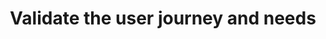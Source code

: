---
layout: best-practice
title: "Validate the user journey and needs"
order: 10
icon: /assets/climate-icons/Icon-Building.svg
number: "10"
section: Build Mindfully
chapter-tag: build-mindfully

matter: |
  Your backlog holds great potential for engagement with
  your stakeholders and communicating what is important for the
  product moving forward and why. Refining it with your team is a
  great moment to incorporate and address climate considerations
  as part of the process. Once tickets are prioritized into a sprint, you will have identified and mitigated some climate risks and impacts.

do: |
  - Set environmental and emission reduction product goals and
  link them to the OKRs or other strategic goals. Connect them
  with tangible business and user opportunities and benefits to
  facilitate their adoption.
  - Build the business case by estimating environmental benefits
  and gains from the new service, product, or feature to convince
  stakeholders
  - Go beyond targeted users: consider non-users (persons
  impacted by your service directly or indirectly) and non-human
  persona (animals or the planet)
  - List environmental KPIs (more in Choose the right metrics)
  - Set a carbon budget for the initiative (or feature) and set alerts
  when the budget is exceeded
  - Consider environmental Key Failure Indicators (KFIs) to get
  alignment on non-acceptable scenarios (e.g. a feature or
  product being too energy-intensive or emitting too much
  carbon emissions for the business or user value created)
  - Scan consequences to complete the brief
  - Add a section for environmental considerations
  (listed as risks, uncertainties, or opportunities)
  - Identify and prioritize risks based on two factors: probability
  or likelihood, and impact. Then, identify actions to eliminate or
  mitigate them
  - Define feature life expectancy and conditions/triggers for
  retirement
  - Explore opportunities to Promote green user behaviours
  - Track your digital footprint: know which tools you plan
  to use to measure, include dashboards as part of the scope, and
  monitor after the release or sprint


success: |
  - Inclusion of environmental metrics in product analytics
  and reporting
  - Cross-departmental participation in green initiatives
  - Adoption of cleaner electricity sources for operations
  - Established targets for reduced carbon and greenhouse
  gas emissions

consider: |
  Like any brief or team alignment exercise, the hard part of
  the process happens before the meeting. You should start by
  educating your peers, researching, finding compelling data
  points to support your case, and benchmarking the competition
  to create some internal FOMO.
  
  To increase your chances of success and be ready for these
  discussions, we'll delve more deeply into how to Convince
  and collaborate with internal stakeholders in the last
  chapter. Also, make sure to onboard your marketing team. They
  will be a great ally to make sustainability shine internally and
  with your users. This is another excellent opportunity to create
  positive momentum! More on Share your commitment,
  actions, and journey publicly.
---